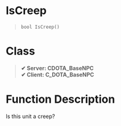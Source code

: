 # IsCreep
> `bool IsCreep()`
# Class
> __✔ Server: CDOTA_BaseNPC__  
> __✔ Client: C_DOTA_BaseNPC__  
# Function Description
Is this unit a creep?
